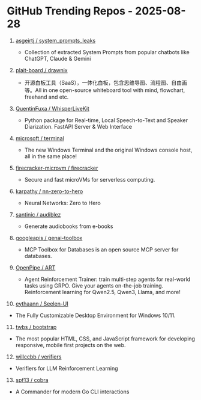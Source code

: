 # GitHub Trending Repos - 2025-08-28

1. [asgeirtj /    system_prompts_leaks](https://github.com/asgeirtj/system_prompts_leaks)
   - Collection of extracted System Prompts from popular chatbots like ChatGPT, Claude & Gemini

2. [plait-board /    drawnix](https://github.com/plait-board/drawnix)
   - 开源白板工具（SaaS），一体化白板，包含思维导图、流程图、自由画等。All in one open-source whiteboard tool with mind, flowchart, freehand and etc.

3. [QuentinFuxa /    WhisperLiveKit](https://github.com/QuentinFuxa/WhisperLiveKit)
   - Python package for Real-time, Local Speech-to-Text and Speaker Diarization. FastAPI Server & Web Interface

4. [microsoft /    terminal](https://github.com/microsoft/terminal)
   - The new Windows Terminal and the original Windows console host, all in the same place!

5. [firecracker-microvm /    firecracker](https://github.com/firecracker-microvm/firecracker)
   - Secure and fast microVMs for serverless computing.

6. [karpathy /    nn-zero-to-hero](https://github.com/karpathy/nn-zero-to-hero)
   - Neural Networks: Zero to Hero

7. [santinic /    audiblez](https://github.com/santinic/audiblez)
   - Generate audiobooks from e-books

8. [googleapis /    genai-toolbox](https://github.com/googleapis/genai-toolbox)
   - MCP Toolbox for Databases is an open source MCP server for databases.

9. [OpenPipe /    ART](https://github.com/OpenPipe/ART)
   - Agent Reinforcement Trainer: train multi-step agents for real-world tasks using GRPO. Give your agents on-the-job training. Reinforcement learning for Qwen2.5, Qwen3, Llama, and more!

10. [eythaann /    Seelen-UI](https://github.com/eythaann/Seelen-UI)
   - The Fully Customizable Desktop Environment for Windows 10/11.

11. [twbs /    bootstrap](https://github.com/twbs/bootstrap)
   - The most popular HTML, CSS, and JavaScript framework for developing responsive, mobile first projects on the web.

12. [willccbb /    verifiers](https://github.com/willccbb/verifiers)
   - Verifiers for LLM Reinforcement Learning

13. [spf13 /    cobra](https://github.com/spf13/cobra)
   - A Commander for modern Go CLI interactions

